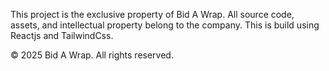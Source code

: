 This project is the exclusive property of Bid A Wrap.
All source code, assets, and intellectual property belong to the company.
This is build using Reactjs and TailwindCss.

© 2025 Bid A Wrap. All rights reserved.